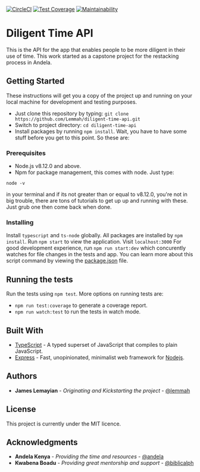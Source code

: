[![CircleCI](https://circleci.com/gh/Lemmah/diligent-time-api.svg?style=svg)](https://circleci.com/gh/Lemmah/diligent-time-api)   [![Test Coverage](https://api.codeclimate.com/v1/badges/a84ea1977fec9bb60318/test_coverage)](https://codeclimate.com/github/Lemmah/diligent-time-api/test_coverage) [![Maintainability](https://api.codeclimate.com/v1/badges/a84ea1977fec9bb60318/maintainability)](https://codeclimate.com/github/Lemmah/diligent-time-api/maintainability)

# Diligent Time API
This is the API for the app that enables people to be more diligent in their use of time. This work started as a capstone project for the restacking process in Andela.

## Getting Started

These instructions will get you a copy of the project up and running on your local machine for development and testing purposes.
- Just clone this repository by typing: `git clone https://github.com/Lemmah/diligent-time-api.git`
- Switch to project directory: `cd diligent-time-api`
- Install packages by running `npm install`. Wait, you have to have some stuff before you get to this point. So these are:

### Prerequisites

- Node.js v8.12.0 and above.
- Npm for package management, this comes with node.
Just type:
```
node -v
```
in your terminal and if its not greater than or equal to v8.12.0, you're not in big trouble, there are tons of tutorials to get up up and running with these. Just grub one then come back when done.

### Installing
Install `typescript` and `ts-node` globally. 
All packages are installed by `npm install`.
Run `npm start` to view the application. Visit `localhost:3000`
For good development experience, run `npm run start:dev` which concurently watches for file changes in the tests and app. You can learn more about this script command by viewing the [package.json](/package.json) file.


## Running the tests

Run the tests using `npm test`.
More options on running tests are:
  - `npm run test:coverage` to generate a coverage report.
  - `npm run watch:test` to run the tests in watch mode.

## Built With

* [TypeScript](https://typescriptlang.org) - A typed superset of JavaScript that compiles to plain JavaScript.
* [Express](https://expressjs.com) - Fast, unopinionated, minimalist web framework for [Nodejs](https://nodejs.org).

## Authors

* **James Lemayian** - *Originating and Kickstarting the project* - [@lemmah](https://github.com/lemmah)


## License

This project is currently under the MIT licence.

## Acknowledgments

* **Andela Kenya** - *Providing the time and resources* - [@andela](https://andela.com)
* **Kwabena Boadu** - *Providing great mentorship and support* - [@biblicalph](https://github.com/biblicalph)
